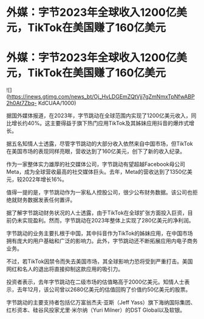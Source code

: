 # 外媒：字节2023年全球收入1200亿美元，TikTok在美国赚了160亿美元

# 外媒：字节2023年全球收入1200亿美元，TikTok在美国赚了160亿美元

![](https://inews.gtimg.com/news_bt/Oj_HvLDGEmZQtVjj7gZmNmxTpNfwABP2h0At7Zbq-
KdCUAA/1000)

据国外媒体报道，在2023年，字节跳动在全球范围内实现了1200亿美元收入，同比增长约40%。这主要得益于旗下热门应用TikTok及其姊妹应用抖音的爆炸式增长。

据五名知情人士透露，尽管字节跳动的大部分收入依然来自中国市场，但TikTok在美国市场的表现同样亮眼，营收达到了160亿美元，创下了新的收入纪录。

作为一家整体实力雄厚的社交媒体公司，字节跳动有望超越Facebook母公司Meta，成为全球营收最高的社交媒体巨头。去年，Meta的营收达到了1350亿美元，较2022年增长16%。

值得一提的是，字节跳动作为一家私人控股公司，很少公布财务数据。该公司也拒绝就财务数据发表任何置评。

据了解字节跳动财务状况的人士透露，由于TikTok在全球扩张方面投入巨资，目前仍未实现盈利。然而，字节跳动在2023年整体上实现了280亿美元的净利润。

字节跳动的业务主要扎根于中国，其中抖音作为TikTok的姊妹应用，在中国市场拥有庞大的用户基础和广泛的影响力。此外，字节跳动还不断拓展应用内电子商务业务。

不过，若TikTok因禁令而失去美国市场，其全球影响力恐将受到严重打击。美国网红和名人的退出将直接抑制这款应用的吸引力。

投资者表示，去年字节跳动在二级市场的估值略高于2000亿美元。知情人士表示，去年12月，该公司曾以2680亿美元的估值回购了价值约50亿美元的股票。

字节跳动的主要支持者包括亿万富翁杰夫·亚斯（Jeff Yass）旗下海纳国际集团、红杉资本、硅谷风投家尤里·米尔纳（Yuri Milner）的DST
Global以及软银。

